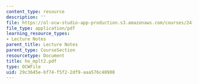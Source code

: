 ```yaml
---
content_type: resource
description: ''
file: https://ol-ocw-studio-app-production.s3.amazonaws.com/courses/24-951-introduction-to-syntax-fall-2003/29c3645ebf74f5f22df9aaa576c40908_ho_mplt2.pdf
file_type: application/pdf
learning_resource_types:
- Lecture Notes
parent_title: Lecture Notes
parent_type: CourseSection
resourcetype: Document
title: ho_mplt2.pdf
type: OCWFile
uid: 29c3645e-bf74-f5f2-2df9-aaa576c40908
---
```

